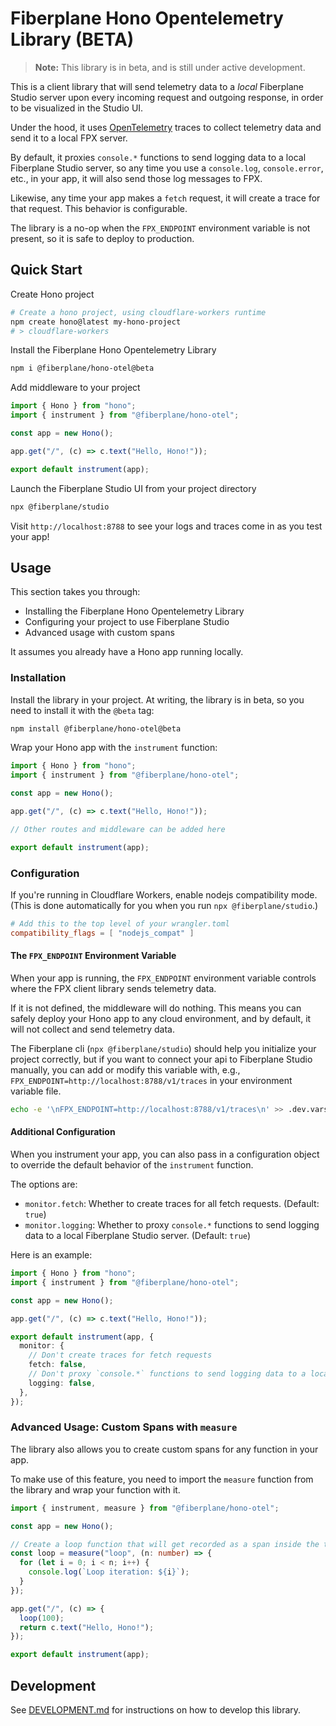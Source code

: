 # Fiberplane Hono Opentelemetry Library (BETA)

> **Note:** This library is in beta, and is still under active development.

This is a client library that will send telemetry data to a *local* Fiberplane Studio server upon every incoming request and outgoing response, in order to be visualized in the Studio UI.

Under the hood, it uses [OpenTelemetry](https://opentelemetry.io/) traces to collect telemetry data and send it to a local FPX server.

By default, it proxies `console.*` functions to send logging data to a local Fiberplane Studio server, 
so any time you use a `console.log`, `console.error`, etc., in your app, it will also send those log messages to FPX.

Likewise, any time your app makes a `fetch` request, it will create a trace for that request. This behavior is configurable.

The library is a no-op when the `FPX_ENDPOINT` environment variable is not present, so it is safe to deploy to production.

## Quick Start

Create Hono project
```sh
# Create a hono project, using cloudflare-workers runtime
npm create hono@latest my-hono-project
# > cloudflare-workers
```

Install the Fiberplane Hono Opentelemetry Library

```sh
npm i @fiberplane/hono-otel@beta
```

Add middleware to your project

```ts
import { Hono } from "hono";
import { instrument } from "@fiberplane/hono-otel";

const app = new Hono();

app.get("/", (c) => c.text("Hello, Hono!"));

export default instrument(app);
```

Launch the Fiberplane Studio UI from your project directory

```sh
npx @fiberplane/studio
```

Visit `http://localhost:8788` to see your logs and traces come in as you test your app!

## Usage

This section takes you through:

- Installing the Fiberplane Hono Opentelemetry Library
- Configuring your project to use Fiberplane Studio
- Advanced usage with custom spans

It assumes you already have a Hono app running locally.

### Installation

Install the library in your project. At writing, the library is in beta, so you need to install it with the `@beta` tag:

```bash
npm install @fiberplane/hono-otel@beta
```

Wrap your Hono app with the `instrument` function:

```typescript
import { Hono } from "hono";
import { instrument } from "@fiberplane/hono-otel";

const app = new Hono();

app.get("/", (c) => c.text("Hello, Hono!"));

// Other routes and middleware can be added here

export default instrument(app);
```

### Configuration

If you're running in Cloudflare Workers, enable nodejs compatibility mode. (This is done automatically for you when you run `npx @fiberplane/studio`.)

```toml
# Add this to the top level of your wrangler.toml
compatibility_flags = [ "nodejs_compat" ]
```

#### The `FPX_ENDPOINT` Environment Variable

When your app is running, the `FPX_ENDPOINT` environment variable controls where the FPX client library sends telemetry data.

If it is not defined, the middleware will do nothing. This means you can safely deploy your Hono app to any cloud environment, and by default, it will not collect and send telemetry data.

The Fiberplane cli (`npx @fiberplane/studio`) should help you initialize your project correctly, but if you want to connect your api to Fiberplane Studio manually, you can add or modify this variable with, e.g., `FPX_ENDPOINT=http://localhost:8788/v1/traces` in your environment variable file.

```sh
echo -e '\nFPX_ENDPOINT=http://localhost:8788/v1/traces\n' >> .dev.vars
```

#### Additional Configuration

When you instrument your app, you can also pass in a configuration object to override the default behavior of the `instrument` function.

The options are:

- `monitor.fetch`: Whether to create traces for all fetch requests. (Default: `true`)
- `monitor.logging`: Whether to proxy `console.*` functions to send logging data to a local Fiberplane Studio server. (Default: `true`)

Here is an example:

```typescript
import { Hono } from "hono";
import { instrument } from "@fiberplane/hono-otel";

const app = new Hono();

app.get("/", (c) => c.text("Hello, Hono!"));

export default instrument(app, {
  monitor: {
    // Don't create traces for fetch requests
    fetch: false,
    // Don't proxy `console.*` functions to send logging data to a local FPX server
    logging: false,
  },
});
```

### Advanced Usage: Custom Spans with `measure`

The library also allows you to create custom spans for any function in your app.

To make use of this feature, you need to import the `measure` function from the library and wrap your function with it.

```typescript
import { instrument, measure } from "@fiberplane/hono-otel";

const app = new Hono();

// Create a loop function that will get recorded as a span inside the trace for a incoming given request
const loop = measure("loop", (n: number) => {
  for (let i = 0; i < n; i++) {
    console.log(`Loop iteration: ${i}`);
  }
});

app.get("/", (c) => {
  loop(100);
  return c.text("Hello, Hono!");
});

export default instrument(app);
```

## Development

See [DEVELOPMENT.md](./DEVELOPMENT.md) for instructions on how to develop this library.